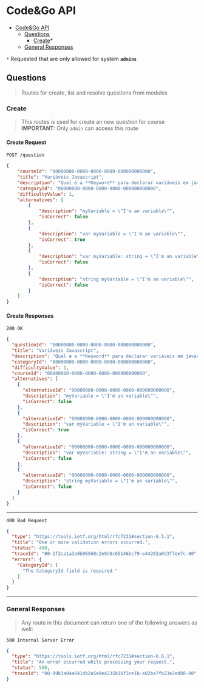 
# Code&Go API

- [Code&Go API](../../README.md)
  - [Questions](#questions)
    - [Create](#create)*
  - [General Responses](#general-responses)

`*` Requested that are only allowed for system **`admins`**

## Questions

> Routes for create, list and resolve questions from modules

### Create

> This routes is used for create an new question for course
> **IMPORTANT:** Only `admin` can access this route

#### Create Request

```http
POST /question
```

```json
{
    "courseId": "00000000-0000-0000-0000-000000000000",
    "title": "Variáveis Javascript",
    "description": "Qual é a **Keyword** para declarar variáveis em javascript",
    "categoryId": "00000000-0000-0000-0000-000000000000",
    "difficultyValue": 1,
    "alternatives": [
        {
            "description": "myVariable = \"I'm an variable\"",
            "isCorrect": false
        },
        {
            "description": "var myVariable = \"I'm an variable\"",
            "isCorrect": true
        },
        {
            "description": "var myVariable: string = \"I'm an variable\"",
            "isCorrect": false
        },
        {
            "description": "string myVariable = \"I'm an variable\"",
            "isCorrect": false
        }
    ]
}
```

#### Create Responses

```http
200 OK
```

```json
{
  "questionId": "00000000-0000-0000-0000-000000000000",
  "title": "Variáveis Javascript",
  "description": "Qual é a **Keyword** para declarar variáveis em javascript",
  "categoryId": "00000000-0000-0000-0000-000000000000",
  "difficultyValue": 1,
  "courseId": "00000000-0000-0000-0000-000000000000",
  "alternatives": [
    {
      "alternativeId": "00000000-0000-0000-0000-000000000000",
      "description": "myVariable = \"I'm an variable\"",
      "isCorrect": false
    },
    {
      "alternativeId": "00000000-0000-0000-0000-000000000000",
      "description": "var myVariable = \"I'm an variable\"",
      "isCorrect": true
    },
    {
      "alternativeId": "00000000-0000-0000-0000-000000000000",
      "description": "var myVariable: string = \"I'm an variable\"",
      "isCorrect": false
    },
    {
      "alternativeId": "00000000-0000-0000-0000-000000000000",
      "description": "string myVariable = \"I'm an variable\"",
      "isCorrect": false
    }
  ]
}
```

---

```http
400 Bad Request
```

```json
{
  "type": "https://tools.ietf.org/html/rfc7231#section-6.5.1",
  "title": "One or more validation errors occurred.",
  "status": 400,
  "traceId": "00-1f2ca1a3a9b06568c2e9d8c65146bc79-e44202a0d3f7ee7c-00",
  "errors": {
    "CategoryId": [
      "The CategoryId field is required."
    ]
  }
}
```
<!-- TODO: It will have response for not authorized if its not an admin  -->

---


### General Responses

> Any route in this document can return one of the following answers as well: 

```http
500 Internal Server Error
```

```json
{
  "type": "https://tools.ietf.org/html/rfc7231#section-6.6.1",
  "title": "An error occurred while processing your request.",
  "status": 500,
  "traceId": "00-99b3a04a641db2a5e0e4235b16f3ce1b-e02ba7fb23e2ed88-00"
}
```

